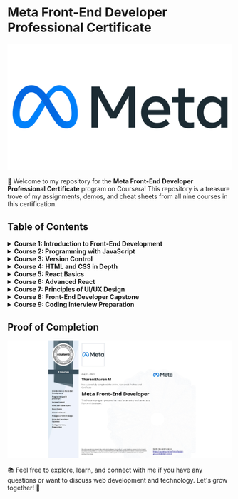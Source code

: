 # Meta Front-End Developer Professional Certificate

![Meta Logo](meta_header_image.png)

👋 Welcome to my repository for the **Meta Front-End Developer Professional Certificate** program on Coursera! This repository is a treasure trove of my assignments, demos, and cheat sheets from all nine courses in this certification.

## Table of Contents

<details>
<summary><b>Course 1: Introduction to Front-End Development</b></summary>

- ![Week 1](https://img.shields.io/badge/Week%201-Get%20started%20with%20web%20development-brightgreen)
- ![Week 2](https://img.shields.io/badge/Week%202-Introduction%20to%20HTML%20and%20CSS-blue)
- ![Week 3](https://img.shields.io/badge/Week%203-UI%20Frameworks-orange)
- ![Week 4](https://img.shields.io/badge/Week%204-End--of--Course%20Graded%20Assessment-red)
</details>

<details>
<summary><b>Course 2: Programming with JavaScript</b></summary>

- ![Week 1](https://img.shields.io/badge/Week%201-Introduction%20to%20Javascript-brightgreen)
- ![Week 2](https://img.shields.io/badge/Week%202-The%20Building%20Blocks%20of%20a%20Program-blue)
- ![Week 3](https://img.shields.io/badge/Week%203-Programming%20Paradigms-orange)
- ![Week 4](https://img.shields.io/badge/Week%204-Testing-red)
- ![Week 5](https://img.shields.io/badge/Week%205-End--of--Course%20Graded%20Assessment-lightgrey)
</details>

<details>
<summary><b>Course 3: Version Control</b></summary>

- ![Week 1](https://img.shields.io/badge/Week%201-Software%20collaboration-brightgreen)
- ![Week 2](https://img.shields.io/badge/Week%202-Command%20Line-blue)
- ![Week 3](https://img.shields.io/badge/Week%203-Working%20with%20Git-orange)
- ![Week 4](https://img.shields.io/badge/Week%204-Graded%20Assessment-red)
</details>

<details>
<summary><b>Course 4: HTML and CSS in Depth</b></summary>

- ![Week 1](https://img.shields.io/badge/Week%201-HTML%20in%20depth-brightgreen)
- ![Week 2](https://img.shields.io/badge/Week%202-Interactive%20CSS-blue)
- ![Week 3](https://img.shields.io/badge/Week%203-Graded%20Assessment-orange)
</details>

<details>
<summary><b>Course 5: React Basics</b></summary>

- ![Week 1](https://img.shields.io/badge/Week%201-React%20Components-brightgreen)
- ![Week 2](https://img.shields.io/badge/Week%202-Data%20and%20State-blue)
- ![Week 3](https://img.shields.io/badge/Week%203-Navigation%2C%20Updating%20and%20Assets%20in%20React.js-orange)
- ![Week 4](https://img.shields.io/badge/Week%204-Your%20first%20React%20app-red)
</details>

<details>
<summary><b>Course 6: Advanced React</b></summary>

- ![Week 1](https://img.shields.io/badge/Week%201-Components-brightgreen)
- ![Week 2](https://img.shields.io/badge/Week%202-React%20Hooks%20and%20Custom%20Hooks-blue)
- ![Week 3](https://img.shields.io/badge/Week%203-JSX%20and%20Testing-orange)
- ![Week 4](https://img.shields.io/badge/Week%204-Final%20Project-red)
</details>

<details>
<summary><b>Course 7: Principles of UI/UX Design</b></summary>

- ![Week 1](https://img.shields.io/badge/Week%201-Introduction%20to%20UX%20and%20UI%20Design-brightgreen)
- ![Week 2](https://img.shields.io/badge/Week%202-Evaluating%20Interactive%20Design-blue)
- ![Week 3](https://img.shields.io/badge/Week%203-Applied%20Design%20Fundamentals-orange)
- ![Week 4](https://img.shields.io/badge/Week%204-Designing%20Your%20UI-red)
</details>

<details>
<summary><b>Course 8: Front-End Developer Capstone</b></summary>

- ![Week 1](https://img.shields.io/badge/Week%201-TBA-brightgreen)
- ![Week 2](https://img.shields.io/badge/Week%202-TBA-blue)
- ![Week 3](https://img.shields.io/badge/Week%203-TBA-orange)
- ![Week 4](https://img.shields.io/badge/Week%204-TBA-red)
- ![Week 5](https://img.shields.io/badge/Week%205-TBA-lightgrey)
</details>

<details>
<summary><b>Course 9: Coding Interview Preparation</b></summary>

- ![Week 1](https://img.shields.io/badge/Week%201-TBA-brightgreen)
- ![Week 2](https://img.shields.io/badge/Week%202-TBA-blue)
- ![Week 3](https://img.shields.io/badge/Week%203-TBA-orange)
- ![Week 4](https://img.shields.io/badge/Week%204-TBA-red)
- ![Week 5](https://img.shields.io/badge/Week%205-TBA-lightgrey)
</details>

## Proof of Completion

![Certification](professional_certificate.jpeg)

📚 Feel free to explore, learn, and connect with me if you have any questions or want to discuss web development and technology. Let's grow together! 🚀
